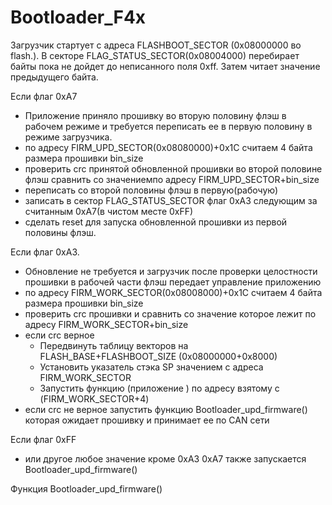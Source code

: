 # Bootloader_F4x
Загрузчик стартует с адреса FLASHBOOT_SECTOR (0x08000000 во flash.). В секторе FLAG_STATUS_SECTOR(0x08004000) перебирает байты пока не дойдет до
неписанного поля 0xff. Затем читает значение предыдущего байта.

Если флаг 0xA7
* Приложение приняло прошивку во вторую половину флэш в рабочем режиме и 
 требуется переписать ее в первую половину в режиме загрузчика.
* по адресу FIRM_UPD_SECTOR(0x08080000)+0x1C считаем 4 байта размера прошивки bin_size
* проверить crc принятой обновленной прошивки во второй половине флэш сравнить со значениемпо адресу  FIRM_UPD_SECTOR+bin_size
*	переписать со второй половины флэш в первую(рабочую) 
* записать в сектор FLAG_STATUS_SECTOR  флаг 0xA3 следующим за считанным  0xA7(в чистом месте 0xFF) 
* сделать reset для запуска обновленной прошивки из первой половины флэш.

Если флаг 0xA3.
* Обновление не требуется и загрузчик после проверки целостности прошивки в рабочей части флэш передает управление приложению
* по адресу FIRM_WORK_SECTOR(0x08008000)+0x1C считаем 4 байта размера прошивки bin_size
* проверить crc прошивки и сравнить со значение которое лежит по адресу FIRM_WORK_SECTOR+bin_size
* если crc верное 
    * Передвинуть таблицу векторов на FLASH_BASE+FLASHBOOT_SIZE 		(0x08000000+0x8000)
    * Установить указатель стэка SP значением с адреса FIRM_WORK_SECTOR
    * Запустить функцию (приложение ) по адресу взятому с (FIRM_WORK_SECTOR+4)
 * если crc не верное запустить функцию Bootloader_upd_firmware() которая ожидает прошивку и принимает  ее по CAN сети
 
 Если флаг 0xFF
 * или другое любое значение кроме 0xA3 0xA7  также запускается Bootloader_upd_firmware()
 
 Функция Bootloader_upd_firmware()
